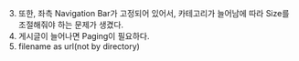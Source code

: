  3. 또한, 좌측 Navigation Bar가 고정되어 있어서, 카테고리가 늘어남에 따라 Size를 조절해줘야 하는 문제가 생겼다.
 4. 게시글이 늘어나면 Paging이 필요하다.
 5. filename as url(not by directory)